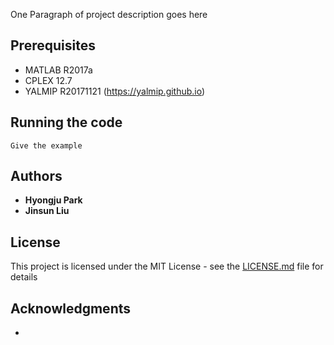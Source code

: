 One Paragraph of project description goes here


## Prerequisites

* MATLAB R2017a
* CPLEX 12.7
* YALMIP R20171121 (<https://yalmip.github.io>)



## Running the code

```
Give the example
```


## Authors

* **Hyongju Park** 
* **Jinsun Liu**


## License

This project is licensed under the MIT License - see the [LICENSE.md](LICENSE.md) file for details

## Acknowledgments

* 
